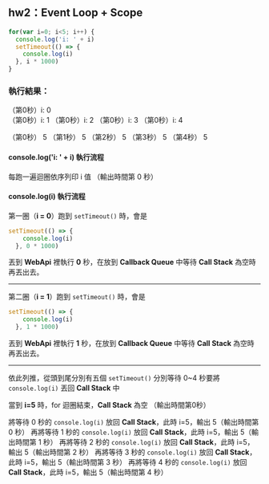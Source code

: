 ## hw2：Event Loop + Scope
```js
for(var i=0; i<5; i++) {
  console.log('i: ' + i)
  setTimeout(() => {
    console.log(i)
  }, i * 1000)
}
```

### 執行結果：
（第0秒）i: 0  
（第0秒）i: 1
（第0秒）i: 2
（第0秒）i: 3
（第0秒）i: 4

（第0秒） 5
（第1秒） 5
（第2秒） 5
（第3秒） 5
（第4秒） 5


#### console.log('i: ' + i) 執行流程
每跑一遍迴圈依序列印 i 值 （輸出時間第 0 秒）


#### console.log(i) 執行流程
第一圈（**i = 0**）跑到 `setTimeout()` 時，會是
```js
setTimeout(() => {
    console.log(i)
  }, 0 * 1000)
```
丟到 **WebApi** 裡執行 **0** 秒，在放到 **Callback Queue** 中等待 **Call Stack** 為空時再丟出去。 

---

第二圈（**i = 1**）跑到 `setTimeout()` 時，會是
```js
setTimeout(() => {
    console.log(i)
  }, 1 * 1000)
```
丟到 **WebApi** 裡執行 **1** 秒，在放到 **Callback Queue** 中等待 **Call Stack** 為空時再丟出去。 

---
依此列推，從頭到尾分別有五個 `setTimeout()` 分別等待 0~4 秒要將 `console.log(i)` 丟回 **Call Stack** 中
<br>

當到 **i=5** 時，for 迴圈結束，**Call Stack** 為空 （輸出時間第0秒）

將等待 0 秒的 `console.log(i)` 放回 **Call Stack**，此時 i=5，輸出 5（輸出時間第 0 秒）
再將等待 1 秒的 `console.log(i)` 放回 **Call Stack**，此時 i=5，輸出 5（輸出時間第 1 秒）
再將等待 2 秒的 `console.log(i)` 放回 **Call Stack**，此時 i=5，輸出 5（輸出時間第 2 秒）
再將等待 3 秒的 `console.log(i)` 放回 **Call Stack**，此時 i=5，輸出 5（輸出時間第 3 秒）
再將等待 4 秒的 `console.log(i)` 放回 **Call Stack**，此時 i=5，輸出 5（輸出時間第 4 秒）

